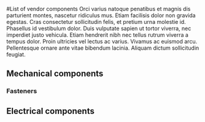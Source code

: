 #List of vendor components
Orci varius natoque penatibus et magnis dis parturient montes, nascetur ridiculus mus. Etiam facilisis dolor non gravida egestas. Cras consectetur sollicitudin felis, et pretium urna molestie id. Phasellus id vestibulum dolor. Duis vulputate sapien ut tortor viverra, nec imperdiet justo vehicula. Etiam hendrerit nibh nec tellus rutrum viverra a tempus dolor. Proin ultricies vel lectus ac varius. Vivamus ac euismod arcu. Pellentesque ornare ante vitae bibendum lacinia. Aliquam dictum sollicitudin feugiat.

## Mechanical components

### Fasteners

## Electrical components
